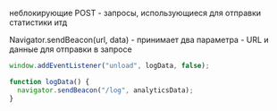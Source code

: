 неблокирующие POST - запросы, использующиеся для отправки статистики итд

Navigator.sendBeacon(url, data) - принимает два параметра - URL и данные для отправки в запросе

```js
window.addEventListener("unload", logData, false);

function logData() {
  navigator.sendBeacon("/log", analyticsData);
}
```
